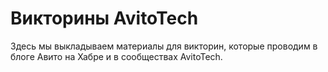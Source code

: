 # Викторины AvitoTech
Здесь мы выкладываем материалы для викторин, которые проводим в блоге Авито на Хабре и в сообществах AvitoTech. 
